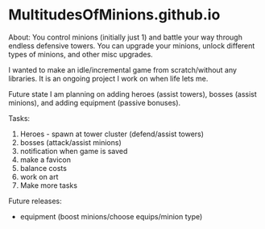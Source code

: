 # MultitudesOfMinions.github.io

About: 
You control minions (initially just 1) and battle your way through endless defensive towers. You can upgrade your minions, unlock different types of minions, and other misc upgrades.

I wanted to make an idle/incremental game from scratch/without any libraries. It is an ongoing project I work on when life lets me.

Future state I am planning on adding heroes (assist towers), bosses (assist minions), and adding equipment (passive bonuses).

Tasks:
<ol>
 <li>Heroes - spawn at tower cluster (defend/assist towers)</li>
 <li>bosses (attack/assist minions)</li>
 <li>notification when game is saved</li>
 <li>make a favicon</li>
 <li>balance costs</li>
 <li>work on art</li>
 <li>Make more tasks</li>
</ol>

Future releases:
<ul>
 <li>equipment (boost minions/choose equips/minion type)</li>
</ul>

